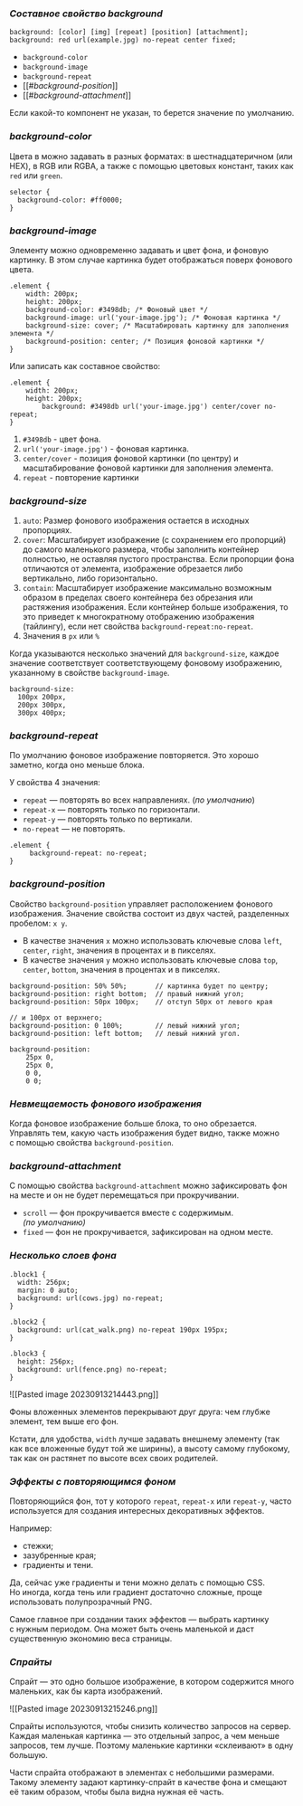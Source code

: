 ### _Составное свойство background_

```
background: [color] [img] [repeat] [position] [attachment];
background: red url(example.jpg) no-repeat center fixed;
```

- `background-color` 
- `background-image` 
- `background-repeat` 
- [[#_background-position_]]
- [[#_background-attachment_]] 

Если какой-то компонент не указан, то берется значение по умолчанию.

### _background-color_

Цвета в можно задавать в разных форматах: в шестнадцатеричном (или HEX), в RGB или RGBA, а также с помощью цветовых констант, таких как `red` или `green`.

```
selector {
  background-color: #ff0000;
}
```

### _background-image_

Элементу можно одновременно задавать и цвет фона, и фоновую картинку. В этом случае картинка будет отображаться поверх фонового цвета.

```
.element {
    width: 200px;
    height: 200px;
    background-color: #3498db; /* Фоновый цвет */
    background-image: url('your-image.jpg'); /* Фоновая картинка */
    background-size: cover; /* Масштабировать картинку для заполнения элемента */
    background-position: center; /* Позиция фоновой картинки */
}
```

Или записать как составное свойство:

```
.element {
    width: 200px;
    height: 200px;
		background: #3498db url('your-image.jpg') center/cover no-repeat;
}
```

1. `#3498db` - цвет фона.
2. `url('your-image.jpg')` - фоновая картинка.
3. `center/cover` - позиция фоновой картинки (по центру) и масштабирование фоновой картинки для заполнения элемента.
4. `repeat` - повторение картинки

### _background-size_

1. `auto`: Размер фонового изображения остается в исходных пропорциях.
2. `cover`: Масштабирует изображение (с сохранением его пропорций) до самого маленького размера, чтобы заполнить контейнер полностью, не оставляя пустого пространства. Если пропорции фона отличаются от элемента, изображение обрезается либо вертикально, либо горизонтально.
3. `contain`: Масштабирует изображение максимально возможным образом в пределах своего контейнера без обрезания или растяжения изображения. Если контейнер больше изображения, то это приведет к многократному отображению изображения (тайлингу), если нет свойства `background-repeat:no-repeat`.
4. Значения в `px` или `%`

Когда указываются несколько значений для `background-size`, каждое значение соответствует соответствующему фоновому изображению, указанному в свойстве `background-image`.

```
background-size:
  100px 200px,
  200px 300px,
  300px 400px;
```

### _background-repeat_

По умолчанию фоновое изображение повторяется. Это хорошо заметно, когда оно меньше блока.

У свойства 4 значения:

- `repeat` — повторять во всех направлениях. (_по умолчанию_)
- `repeat-x` — повторять только по горизонтали.
- `repeat-y` — повторять только по вертикали.
- `no-repeat` — не повторять.

```
.element {
	 background-repeat: no-repeat;
}
```

### _background-position_

Свойство `background-position` управляет расположением фонового изображения. Значение свойства состоит из двух частей, разделенных пробелом: `x y`. 

- В качестве значения `x` можно использовать ключевые слова `left`, `center`, `right`, значения в процентах и в пикселях.
- В качестве значения `y` можно использовать ключевые слова `top`, `center`, `bottom`, значения в процентах и в пикселях.

```
background-position: 50% 50%;       // картинка будет по центру;
background-position: right bottom;  // правый нижний угол;
background-position: 50px 100px;    // отступ 50px от левого края
																		// и 100px от верхнего;
background-position: 0 100%;        // левый нижний угол;
background-position: left bottom;   // левый нижний угол.
```

```
background-position:
    25px 0,
    25px 0,
    0 0,
    0 0;
```

### _Невмещаемость фонового изображения_

Когда фоновое изображение больше блока, то оно обрезается.
Управлять тем, какую часть изображения будет видно, также можно с помощью свойства `background-position`.

### _background-attachment_

С помощью свойства `background-attachment` можно зафиксировать фон на месте и он не будет перемещаться при прокручивании.

- `scroll` — фон прокручивается вместе с содержимым. _(по умолчанию)_
- `fixed` — фон не прокручивается, зафиксирован на одном месте.

### _Несколько слоев фона_

```
.block1 {
  width: 256px;
  margin: 0 auto;
  background: url(cows.jpg) no-repeat;
}

.block2 {
  background: url(cat_walk.png) no-repeat 190px 195px;
}

.block3 {
  height: 256px;
  background: url(fence.png) no-repeat;
}
```

![[Pasted image 20230913214443.png]]

Фоны вложенных элементов перекрывают друг друга: чем глубже элемент, тем выше его фон.

Кстати, для удобства, `width` лучше задавать внешнему элементу (так как все вложенные будут той же ширины), а высоту самому глубокому, так как он растянет по высоте всех своих родителей.

### _Эффекты с повторяющимся фоном_

Повторяющийся фон, тот у которого `repeat`, `repeat-x` или `repeat-y`, часто используется для создания интересных декоративных эффектов.

Например:

- стежки;
- зазубренные края;
- градиенты и тени.

Да, сейчас уже градиенты и тени можно делать с помощью CSS. Но иногда, когда тень или градиент достаточно сложные, проще использовать полупрозрачный PNG.

Самое главное при создании таких эффектов — выбрать картинку с нужным периодом. Она может быть очень маленькой и даст существенную экономию веса страницы.

### _Спрайты_

Спрайт — это одно большое изображение, в котором содержится много маленьких, как бы карта изображений.

![[Pasted image 20230913215246.png]]

Спрайты используются, чтобы снизить количество запросов на сервер. Каждая маленькая картинка — это отдельный запрос, а чем меньше запросов, тем лучше. Поэтому маленькие картинки «склеивают» в одну большую.

Части спрайта отображают в элементах с небольшими размерами. Такому элементу задают картинку-спрайт в качестве фона и смещают её таким образом, чтобы была видна нужная её часть.
